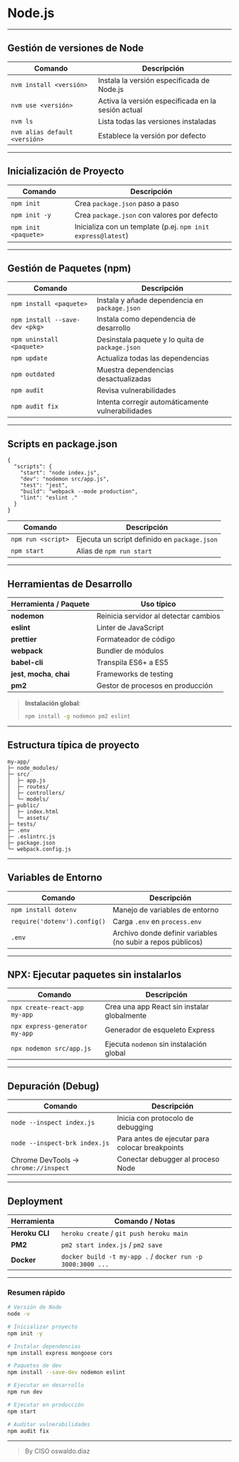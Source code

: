 # Node.js

---

## Gestión de versiones de Node

| Comando                       | Descripción                                        |
| ----------------------------- | -------------------------------------------------- |
| `nvm install <versión>`       | Instala la versión especificada de Node.js         |
| `nvm use <versión>`           | Activa la versión especificada en la sesión actual |
| `nvm ls`                      | Lista todas las versiones instaladas               |
| `nvm alias default <versión>` | Establece la versión por defecto                   |

---

## Inicialización de Proyecto

| Comando              | Descripción                                                  |
| -------------------- | ------------------------------------------------------------ |
| `npm init`           | Crea `package.json` paso a paso                              |
| `npm init -y`        | Crea `package.json` con valores por defecto                  |
| `npm init <paquete>` | Inicializa con un template (p.ej. `npm init express@latest`) |

---

## Gestión de Paquetes (npm)

| Comando                        | Descripción                                       |
| ------------------------------ | ------------------------------------------------- |
| `npm install <paquete>`        | Instala y añade dependencia en `package.json`     |
| `npm install --save-dev <pkg>` | Instala como dependencia de desarrollo            |
| `npm uninstall <paquete>`      | Desinstala paquete y lo quita de `package.json`   |
| `npm update`                   | Actualiza todas las dependencias                  |
| `npm outdated`                 | Muestra dependencias desactualizadas              |
| `npm audit`                    | Revisa vulnerabilidades                           |
| `npm audit fix`                | Intenta corregir automáticamente vulnerabilidades |

---

## Scripts en package.json

```jsonc
{
  "scripts": {
    "start": "node index.js",
    "dev": "nodemon src/app.js",
    "test": "jest",
    "build": "webpack --mode production",
    "lint": "eslint ."
  }
}
```

| Comando            | Descripción                                  |
| ------------------ | -------------------------------------------- |
| `npm run <script>` | Ejecuta un script definido en `package.json` |
| `npm start`        | Alias de `npm run start`                     |

---

## Herramientas de Desarrollo

| Herramienta / Paquete         | Uso típico                            |
| ----------------------------- | ------------------------------------- |
| **nodemon**                   | Reinicia servidor al detectar cambios |
| **eslint**                    | Linter de JavaScript                  |
| **prettier**                  | Formateador de código                 |
| **webpack**                   | Bundler de módulos                    |
| **babel-cli**                 | Transpila ES6+ a ES5                  |
| **jest**, **mocha**, **chai** | Frameworks de testing                 |
| **pm2**                       | Gestor de procesos en producción      |

> **Instalación global**:
>
> ```bash
> npm install -g nodemon pm2 eslint
> ```

---

## Estructura típica de proyecto

```
my-app/
├─ node_modules/
├─ src/
│  ├─ app.js
│  ├─ routes/
│  ├─ controllers/
│  └─ models/
├─ public/
│  ├─ index.html
│  └─ assets/
├─ tests/
├─ .env
├─ .eslintrc.js
├─ package.json
└─ webpack.config.js
```

---

## Variables de Entorno

| Comando                      | Descripción                                                 |
| ---------------------------- | ----------------------------------------------------------- |
| `npm install dotenv`         | Manejo de variables de entorno                              |
| `require('dotenv').config()` | Carga `.env` en `process.env`                               |
| `.env`                       | Archivo donde definir variables (no subir a repos públicos) |

---

## NPX: Ejecutar paquetes sin instalarlos

| Comando                        | Descripción                                 |
| ------------------------------ | ------------------------------------------- |
| `npx create-react-app my-app`  | Crea una app React sin instalar globalmente |
| `npx express-generator my-app` | Generador de esqueleto Express              |
| `npx nodemon src/app.js`       | Ejecuta `nodemon` sin instalación global    |

---

## Depuración (Debug)

| Comando                              | Descripción                                     |
| ------------------------------------ | ----------------------------------------------- |
| `node --inspect index.js`            | Inicia con protocolo de debugging               |
| `node --inspect-brk index.js`        | Para antes de ejecutar para colocar breakpoints |
| Chrome DevTools → `chrome://inspect` | Conectar debugger al proceso Node               |

---

## Deployment

| Herramienta    | Comando / Notas                                            |
| -------------- | ---------------------------------------------------------- |
| **Heroku CLI** | `heroku create` / `git push heroku main`                   |
| **PM2**        | `pm2 start index.js` / `pm2 save`                          |
| **Docker**     | `docker build -t my-app .` / `docker run -p 3000:3000 ...` |

---

### Resumen rápido

```bash
# Versión de Node
node -v

# Inicializar proyecto
npm init -y

# Instalar dependencias
npm install express mongoose cors

# Paquetes de dev
npm install --save-dev nodemon eslint

# Ejecutar en desarrollo
npm run dev

# Ejecutar en producción
npm start

# Auditar vulnerabilidades
npm audit fix
```

____________

> By CISO oswaldo.diaz

